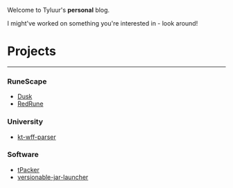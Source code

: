 Welcome to Tyluur's **personal** blog. 

I might've worked on something you're interested in - look around!

# Projects

---

### RuneScape

- [Dusk](https://github.com/dusk-rs)
- [RedRune](https://github.com/Tyluur/RedRune-667)

### University

- [kt-wff-parser](https://github.com/Tyluur/kt-wff-parser)

### Software

- [tPacker](https://github.com/Tyluur/tPacker)
- [versionable-jar-launcher](https://github.com/Tyluur/versionable-jar-launcher)